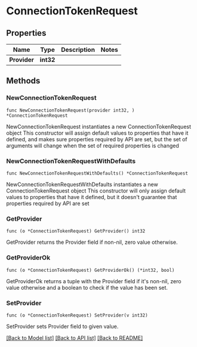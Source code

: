 # ConnectionTokenRequest

## Properties

Name | Type | Description | Notes
------------ | ------------- | ------------- | -------------
**Provider** | **int32** |  | 

## Methods

### NewConnectionTokenRequest

`func NewConnectionTokenRequest(provider int32, ) *ConnectionTokenRequest`

NewConnectionTokenRequest instantiates a new ConnectionTokenRequest object
This constructor will assign default values to properties that have it defined,
and makes sure properties required by API are set, but the set of arguments
will change when the set of required properties is changed

### NewConnectionTokenRequestWithDefaults

`func NewConnectionTokenRequestWithDefaults() *ConnectionTokenRequest`

NewConnectionTokenRequestWithDefaults instantiates a new ConnectionTokenRequest object
This constructor will only assign default values to properties that have it defined,
but it doesn't guarantee that properties required by API are set

### GetProvider

`func (o *ConnectionTokenRequest) GetProvider() int32`

GetProvider returns the Provider field if non-nil, zero value otherwise.

### GetProviderOk

`func (o *ConnectionTokenRequest) GetProviderOk() (*int32, bool)`

GetProviderOk returns a tuple with the Provider field if it's non-nil, zero value otherwise
and a boolean to check if the value has been set.

### SetProvider

`func (o *ConnectionTokenRequest) SetProvider(v int32)`

SetProvider sets Provider field to given value.



[[Back to Model list]](../README.md#documentation-for-models) [[Back to API list]](../README.md#documentation-for-api-endpoints) [[Back to README]](../README.md)


